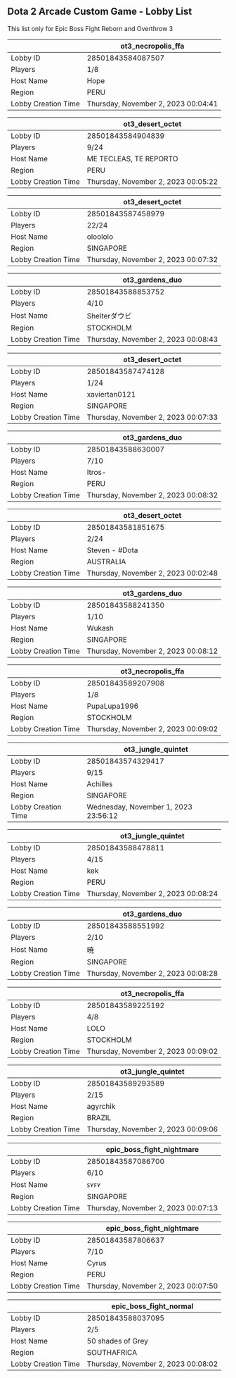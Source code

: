 ## Dota 2 Arcade Custom Game - Lobby List

This list only for Epic Boss Fight Reborn and Overthrow 3

|  | ot3_necropolis_ffa |
| ------ | ------ |
| Lobby ID | 28501843584087507 |
| Players | 1/8 |
| Host Name | Hope |
| Region | PERU |
| Lobby Creation Time | Thursday, November 2, 2023 00:04:41 |


|  | ot3_desert_octet |
| ------ | ------ |
| Lobby ID | 28501843584904839 |
| Players | 9/24 |
| Host Name | ME TECLEAS, TE REPORTO |
| Region | PERU |
| Lobby Creation Time | Thursday, November 2, 2023 00:05:22 |


|  | ot3_desert_octet |
| ------ | ------ |
| Lobby ID | 28501843587458979 |
| Players | 22/24 |
| Host Name | oloololo |
| Region | SINGAPORE |
| Lobby Creation Time | Thursday, November 2, 2023 00:07:32 |


|  | ot3_gardens_duo |
| ------ | ------ |
| Lobby ID | 28501843588853752 |
| Players | 4/10 |
| Host Name | Shelterダウビ |
| Region | STOCKHOLM |
| Lobby Creation Time | Thursday, November 2, 2023 00:08:43 |


|  | ot3_desert_octet |
| ------ | ------ |
| Lobby ID | 28501843587474128 |
| Players | 1/24 |
| Host Name | xaviertan0121 |
| Region | SINGAPORE |
| Lobby Creation Time | Thursday, November 2, 2023 00:07:33 |


|  | ot3_gardens_duo |
| ------ | ------ |
| Lobby ID | 28501843588630007 |
| Players | 7/10 |
| Host Name | Itros- |
| Region | PERU |
| Lobby Creation Time | Thursday, November 2, 2023 00:08:32 |


|  | ot3_desert_octet |
| ------ | ------ |
| Lobby ID | 28501843581851675 |
| Players | 2/24 |
| Host Name | Steven - #Dota |
| Region | AUSTRALIA |
| Lobby Creation Time | Thursday, November 2, 2023 00:02:48 |


|  | ot3_gardens_duo |
| ------ | ------ |
| Lobby ID | 28501843588241350 |
| Players | 1/10 |
| Host Name | Wukash |
| Region | SINGAPORE |
| Lobby Creation Time | Thursday, November 2, 2023 00:08:12 |


|  | ot3_necropolis_ffa |
| ------ | ------ |
| Lobby ID | 28501843589207908 |
| Players | 1/8 |
| Host Name | PupaLupa1996 |
| Region | STOCKHOLM |
| Lobby Creation Time | Thursday, November 2, 2023 00:09:02 |


|  | ot3_jungle_quintet |
| ------ | ------ |
| Lobby ID | 28501843574329417 |
| Players | 9/15 |
| Host Name | Achilles |
| Region | SINGAPORE |
| Lobby Creation Time | Wednesday, November 1, 2023 23:56:12 |


|  | ot3_jungle_quintet |
| ------ | ------ |
| Lobby ID | 28501843588478811 |
| Players | 4/15 |
| Host Name | kek |
| Region | PERU |
| Lobby Creation Time | Thursday, November 2, 2023 00:08:24 |


|  | ot3_gardens_duo |
| ------ | ------ |
| Lobby ID | 28501843588551992 |
| Players | 2/10 |
| Host Name | 暁 |
| Region | SINGAPORE |
| Lobby Creation Time | Thursday, November 2, 2023 00:08:28 |


|  | ot3_necropolis_ffa |
| ------ | ------ |
| Lobby ID | 28501843589225192 |
| Players | 4/8 |
| Host Name | LOLO |
| Region | STOCKHOLM |
| Lobby Creation Time | Thursday, November 2, 2023 00:09:02 |


|  | ot3_jungle_quintet |
| ------ | ------ |
| Lobby ID | 28501843589293589 |
| Players | 2/15 |
| Host Name | agyrchik |
| Region | BRAZIL |
| Lobby Creation Time | Thursday, November 2, 2023 00:09:06 |


|  | epic_boss_fight_nightmare |
| ------ | ------ |
| Lobby ID | 28501843587086700 |
| Players | 6/10 |
| Host Name | ꜱʏꜰʏ |
| Region | SINGAPORE |
| Lobby Creation Time | Thursday, November 2, 2023 00:07:13 |


|  | epic_boss_fight_nightmare |
| ------ | ------ |
| Lobby ID | 28501843587806637 |
| Players | 7/10 |
| Host Name | Cyrus |
| Region | PERU |
| Lobby Creation Time | Thursday, November 2, 2023 00:07:50 |


|  | epic_boss_fight_normal |
| ------ | ------ |
| Lobby ID | 28501843588037095 |
| Players | 2/5 |
| Host Name | 50 shades of Grey |
| Region | SOUTHAFRICA |
| Lobby Creation Time | Thursday, November 2, 2023 00:08:02 |


